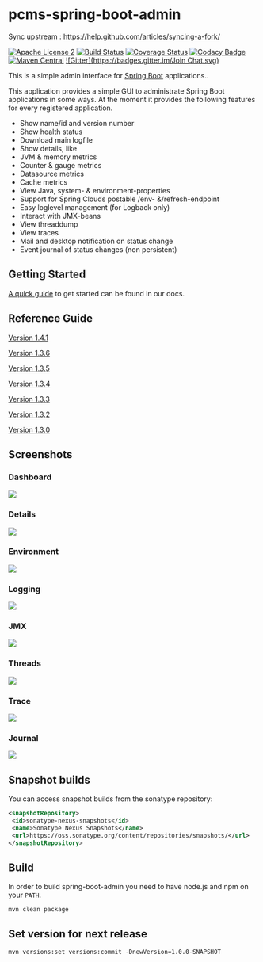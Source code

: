 pcms-spring-boot-admin
=================
Sync upstream : https://help.github.com/articles/syncing-a-fork/

[![Apache License 2](https://img.shields.io/badge/license-ASF2-blue.svg)](https://www.apache.org/licenses/LICENSE-2.0.txt)
[![Build Status](https://travis-ci.org/codecentric/spring-boot-admin.svg?branch=master)](https://travis-ci.org/codecentric/spring-boot-admin)
[![Coverage Status](https://coveralls.io/repos/codecentric/spring-boot-admin/badge.svg)](https://coveralls.io/r/codecentric/spring-boot-admin)
[![Codacy Badge](https://api.codacy.com/project/badge/grade/8fd7bac6edac417a8451387286fe6917)](https://www.codacy.com/app/joshiste/spring-boot-admin)
[![Maven Central](https://maven-badges.herokuapp.com/maven-central/de.codecentric/spring-boot-admin/badge.svg)](https://maven-badges.herokuapp.com/maven-central/de.codecentric/spring-boot-admin/)
[![Gitter](https://badges.gitter.im/Join Chat.svg)](https://gitter.im/codecentric/spring-boot-admin?utm_source=badge&utm_medium=badge&utm_campaign=pr-badge&utm_content=badge)

This is a simple admin interface for [Spring Boot](http://projects.spring.io/spring-boot/ "Official Spring-Boot website") applications..

This application provides a simple GUI to administrate Spring Boot applications in some ways. At the moment it provides the following features for every registered application.

* Show name/id and version number
* Show health status
* Download main logfile
* Show details, like
 * JVM & memory metrics
 * Counter & gauge metrics
 * Datasource metrics
 * Cache metrics
* View Java, system- & environment-properties
* Support for Spring Clouds postable /env- &/refresh-endpoint
* Easy loglevel management (for Logback only)
* Interact with JMX-beans
* View threaddump
* View traces
* Mail and desktop notification on status change
* Event journal of status changes (non persistent)

## Getting Started

[A quick guide](http://codecentric.github.io/spring-boot-admin/1.4.1/#getting-started) to get started can be found in our docs.

## Reference Guide
[Version 1.4.1](http://codecentric.github.io/spring-boot-admin/1.4.1/)

[Version 1.3.6](http://codecentric.github.io/spring-boot-admin/1.3.6/)

[Version 1.3.5](http://codecentric.github.io/spring-boot-admin/1.3.5/)

[Version 1.3.4](http://codecentric.github.io/spring-boot-admin/1.3.4/)

[Version 1.3.3](http://codecentric.github.io/spring-boot-admin/1.3.3/)

[Version 1.3.2](http://codecentric.github.io/spring-boot-admin/1.3.2/)

[Version 1.3.0](http://codecentric.github.io/spring-boot-admin/1.3.0/)

## Screenshots

### Dashboard

[](url "title")
<img src="https://raw.githubusercontent.com/codecentric/spring-boot-admin/master/screenshot.png">

### Details

[](url "title")
<img src="https://raw.githubusercontent.com/codecentric/spring-boot-admin/master/screenshot-details.png">

### Environment

[](url "title")
<img src="https://raw.githubusercontent.com/codecentric/spring-boot-admin/master/screenshot-environment.png">

### Logging

[](url "title")
<img src="https://raw.githubusercontent.com/codecentric/spring-boot-admin/master/screenshot-logging.png">

### JMX

[](url "title")
<img src="https://raw.githubusercontent.com/codecentric/spring-boot-admin/master/screenshot-jmx.png">

### Threads

[](url "title")
<img src="https://raw.githubusercontent.com/codecentric/spring-boot-admin/master/screenshot-threads.png">

### Trace

[](url "title")
<img src="https://raw.githubusercontent.com/codecentric/spring-boot-admin/master/screenshot-trace.png">

### Journal

[](url "title")
<img src="https://raw.githubusercontent.com/codecentric/spring-boot-admin/master/screenshot-journal.png">

## Snapshot builds
You can access snapshot builds from the sonatype repository:
```xml
<snapshotRepository>
 <id>sonatype-nexus-snapshots</id>
 <name>Sonatype Nexus Snapshots</name>
 <url>https://oss.sonatype.org/content/repositories/snapshots/</url>
</snapshotRepository>
```

## Build
In order to build spring-boot-admin you need to have node.js and npm on your `PATH`.

```shell
mvn clean package
```

## Set version for next release
```shell
mvn versions:set versions:commit -DnewVersion=1.0.0-SNAPSHOT
```
